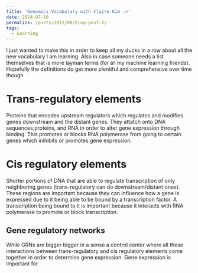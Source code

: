 ```yaml
---
title: 'Genomics Vocabulary with Claire Kim :>'
date: 2024-07-10
permalink: /posts/2012/08/blog-post-1/
tags:
  - Learning
---
```

I just wanted to make this in order to keep all my ducks in a row about all the new vocabulary I am learning. Also in case someone needs a list themselves that is more layman terms (for all my machine learning friends). Hopefully the definitions do get more plentiful and comprehensive over time though 

Trans-regulatory elements
======
Proteins that encodes upstream regulators which regulates and modifies genes downstream and the distant genes. They attatch onto DNA sequences,proteins, and RNA in order to alter gene expression through binding. This promotes or blocks RNA polymerase from going to certain genes which inihibits or promotes gene expression.

Cis regulatory elements
======
Shorter portions of DNA that are able to regulate transcription of only neighboring genes (trans-regulatory can do downstream/distant ones). These regions are important because they can influence how a gene is expressed due to it being able to be bound by a transcription factor. A transcription being bound to it is important because it interacts with RNA polymerase to promote or block transcription.

Gene regulatory networks
------
While GRNs are bigger bigger in a sense a control center where all these interactions between trans-regulatory and cis regulatory elements come together in order to determine gene expression. Gene expression is important for 
